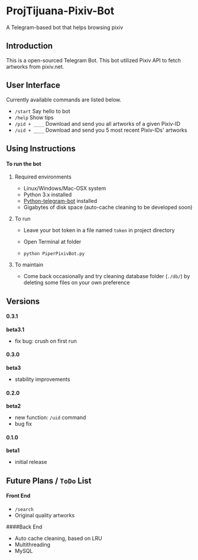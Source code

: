 # ProjTijuana-Pixiv-Bot
A Telegram-based bot that helps browsing pixiv

## Introduction

This is a open-sourced Telegram Bot. This bot utilized Pixiv API to fetch artworks from pixiv.net.

## User Interface

Currently available commands are listed below.

- `/start`  Say hello to bot
- `/help`  Show tips
- `/pid + ____` Download and send you all artworks of a given Pixiv-ID
- `/uid + ____` Download and send you 5 most recent Pixiv-IDs' artworks

## Using Instructions

#### To run the bot

1. Required environments
   - Linux/Windows/Mac-OSX system
   - Python 3.x installed
   - [Python-telegram-bot](https://github.com/python-telegram-bot/python-telegram-bot#installing) installed
   - Gigabytes of disk space (auto-cache cleaning to be developed soon)
   
2. To run
   
   - Leave your bot token in a file named `token` in project directory
   
   - Open Terminal at folder
   - `python PiperPixivBot.py`
   
3. To maintain

   - Come back occasionally and try cleaning database folder (`./db/`) by deleting some files on your own preference

## Versions

#### 0.3.1

**beta3.1**

- fix bug: crush on first run

#### 0.3.0

**beta3**

- stability improvements 

#### 0.2.0

**beta2**

- new function: `/uid` command
- bug fix

#### 0.1.0

**beta1**

- initial release

## Future Plans / `ToDo` List

#### Front End

- `/search` 
- Original quality artworks

####Back End

- Auto cache cleaning, based on LRU
- Multithreading
- MySQL

